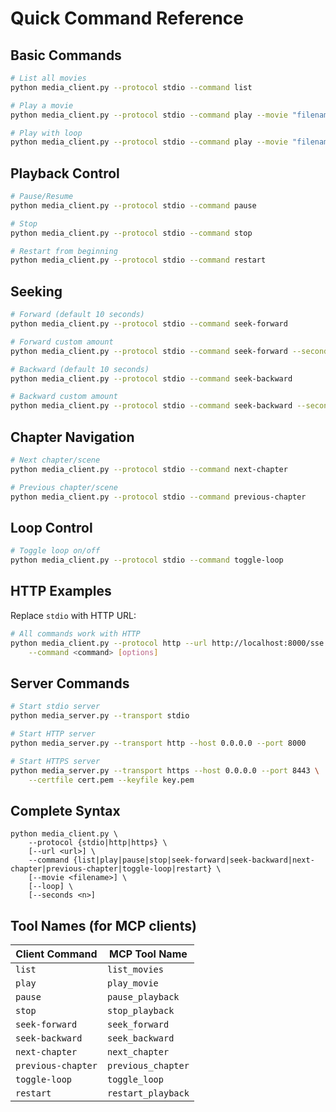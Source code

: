 # Quick Command Reference

## Basic Commands

```bash
# List all movies
python media_client.py --protocol stdio --command list

# Play a movie
python media_client.py --protocol stdio --command play --movie "filename.mp4"

# Play with loop
python media_client.py --protocol stdio --command play --movie "filename.mp4" --loop
```

## Playback Control

```bash
# Pause/Resume
python media_client.py --protocol stdio --command pause

# Stop
python media_client.py --protocol stdio --command stop

# Restart from beginning
python media_client.py --protocol stdio --command restart
```

## Seeking

```bash
# Forward (default 10 seconds)
python media_client.py --protocol stdio --command seek-forward

# Forward custom amount
python media_client.py --protocol stdio --command seek-forward --seconds 30

# Backward (default 10 seconds)
python media_client.py --protocol stdio --command seek-backward

# Backward custom amount
python media_client.py --protocol stdio --command seek-backward --seconds 15
```

## Chapter Navigation

```bash
# Next chapter/scene
python media_client.py --protocol stdio --command next-chapter

# Previous chapter/scene
python media_client.py --protocol stdio --command previous-chapter
```

## Loop Control

```bash
# Toggle loop on/off
python media_client.py --protocol stdio --command toggle-loop
```

## HTTP Examples

Replace `stdio` with HTTP URL:

```bash
# All commands work with HTTP
python media_client.py --protocol http --url http://localhost:8000/sse \
    --command <command> [options]
```

## Server Commands

```bash
# Start stdio server
python media_server.py --transport stdio

# Start HTTP server
python media_server.py --transport http --host 0.0.0.0 --port 8000

# Start HTTPS server
python media_server.py --transport https --host 0.0.0.0 --port 8443 \
    --certfile cert.pem --keyfile key.pem
```

## Complete Syntax

```
python media_client.py \
    --protocol {stdio|http|https} \
    [--url <url>] \
    --command {list|play|pause|stop|seek-forward|seek-backward|next-chapter|previous-chapter|toggle-loop|restart} \
    [--movie <filename>] \
    [--loop] \
    [--seconds <n>]
```

## Tool Names (for MCP clients)

| Client Command | MCP Tool Name |
|----------------|---------------|
| `list` | `list_movies` |
| `play` | `play_movie` |
| `pause` | `pause_playback` |
| `stop` | `stop_playback` |
| `seek-forward` | `seek_forward` |
| `seek-backward` | `seek_backward` |
| `next-chapter` | `next_chapter` |
| `previous-chapter` | `previous_chapter` |
| `toggle-loop` | `toggle_loop` |
| `restart` | `restart_playback` |

